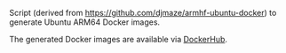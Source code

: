 Script (derived from https://github.com/djmaze/armhf-ubuntu-docker) to generate Ubuntu ARM64 Docker images.

The generated Docker images are available via [DockerHub](https://registry.hub.docker.com/u/osrf/ubuntu_arm64/).
